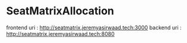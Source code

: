 # SeatMatrixAllocation

frontend uri : http://seatmatrix.jeremyasirwaad.tech:3000
backend uri : http://seatmatrix.jeremyasirwaad.tech:8080
